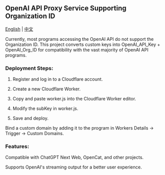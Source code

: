 ## OpenAI API Proxy Service Supporting Organization ID

<a href="./README.md">English</a> |
<a href="./README_cn.md">中文</a>

Currently, most programs accessing the OpenAI API do not support the Organization ID. This project converts custom keys into OpenAI_API_Key + OpenAI_Org_ID for compatibility with the vast majority of OpenAI API programs.

### Deployment Steps:

1. Register and log in to a Cloudflare account.

2. Create a new Cloudflare Worker.

3. Copy and paste worker.js into the Cloudflare Worker editor.

4. Modify the subKey in worker.js.

5. Save and deploy.

Bind a custom domain by adding it to the program in Workers Details -> Trigger -> Custom Domains.

### Features:

Compatible with ChatGPT Next Web, OpenCat, and other projects.

Supports OpenAI's streaming output for a better user experience.

